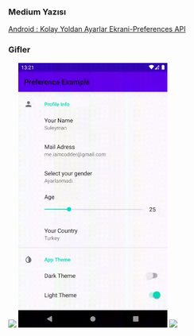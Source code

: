 ### Medium Yazısı
[Android : Kolay Yoldan Ayarlar Ekrani-Preferences API](https://medium.com/hardwareandro/kolay-yoldan-ayarlar-ekrani-preferences-api-75ec383d624f "Android : Kolay Yoldan Ayarlar Ekrani-Preferences API")

### Gifler

<p float="left">
<img src=gif/edx.gif width="300" />
<img src=gif/gender.gif width="300" />
<img src=gif/theme.gif width="300" />
</p>

